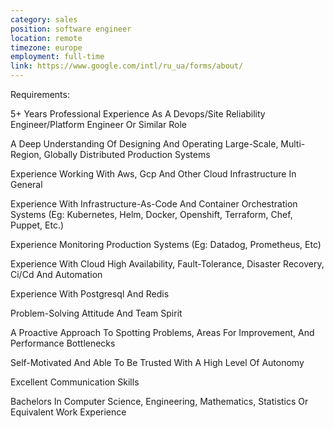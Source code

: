 ```yaml
---
category: sales
position: software engineer
location: remote
timezone: europe
employment: full-time
link: https://www.google.com/intl/ru_ua/forms/about/
---
```


Requirements:

5+ Years Professional Experience As A Devops/Site Reliability Engineer/Platform Engineer Or Similar Role

A Deep Understanding Of Designing And Operating Large-Scale, Multi-Region, Globally Distributed Production Systems

Experience Working With Aws, Gcp And Other Cloud Infrastructure In General

Experience With Infrastructure-As-Code And Container Orchestration Systems (Eg: Kubernetes, Helm, Docker, Openshift, Terraform, Chef, Puppet, Etc.)

Experience Monitoring Production Systems (Eg: Datadog, Prometheus, Etc)

Experience With Cloud High Availability, Fault-Tolerance, Disaster Recovery, Ci/Cd And Automation

Experience With Postgresql And Redis

Problem-Solving Attitude And Team Spirit

A Proactive Approach To Spotting Problems, Areas For Improvement, And Performance Bottlenecks

Self-Motivated And Able To Be Trusted With A High Level Of Autonomy

Excellent Communication Skills

Bachelors In Computer Science, Engineering, Mathematics, Statistics Or Equivalent Work Experience
